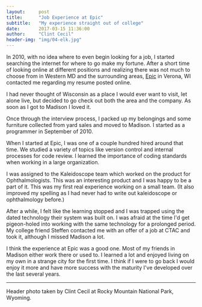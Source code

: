 ```yaml
---
layout:     post
title:      "Job Experience at Epic"
subtitle:   "My experience straight out of college"
date:       2017-03-15 11:36:00
author:     "Clint Cecil"
header-img: "img/04-elk.jpg"
---
```


In 2010, with no idea where to even begin looking for a job, I started searching the internet for where to go make my fortune. After a short time of looking online at different positions and realizing there was not much to choose from in Western MD and the surrounding areas, [Epic](http://www.epic.com) in Verona, WI contacted me regarding my resume posted online.

I had never thought of Wisconsin as a place I would ever want to visit, let alone live, but decided to go check out both the area and the company. As soon as I got to Madison I loved it.

Once through the interview process, I packed up my belongings and some furniture collected from yard sales and moved to Madison. I started as a programmer in September of 2010.

When I started at Epic, I was one of a couple hundred hired around that time. We studied a variety of topics like version control and internal processes for code review. I learned the importance of coding standards when working in a large organization.

I was assigned to the Kaleidoscope team which worked on the product for Ophthalmologists. This was an interesting product and I was happy to be a part of it. This was my first real experience working on a small team. (It also improved my spelling as I had never had to write out kaleidoscope or ophthalmology before.)

After a while, I felt like the learning stopped and I was trapped using the dated technology their system was built on. I was afraid at the time I'd get pigeon-holed into working with the same technology for a prolonged period. My college friend Steffen contacted me with an offer of a job at CTAC and took it, although I missed Madison a lot.

I think the experience at Epic was a good one. Most of my friends in Madison either work there or used to. I learned a lot and enjoyed living on my own in a strange city for the first time. I think if I were to go back I would enjoy it more and have more success with the maturity I've developed over the last several years.


***
Header photo taken by Clint Cecil at Rocky Mountain National Park, Wyoming.
